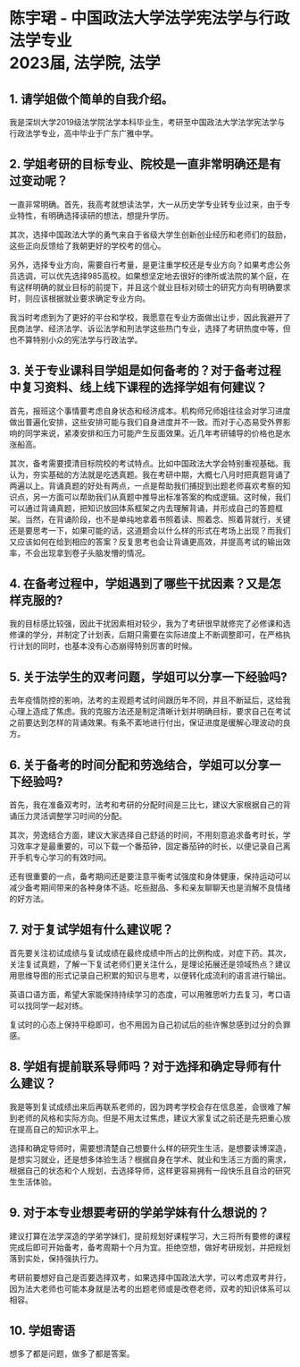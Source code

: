 # 陈宇珺 - 中国政法大学法学宪法学与行政法学专业<br>2023届, 法学院, 法学

## 1. 请学姐做个简单的自我介绍。

我是深圳大学2019级法学院法学本科毕业生，考研至中国政法大学法学宪法学与行政法学专业，高中毕业于广东广雅中学。

## 2. 学姐考研的目标专业、院校是一直非常明确还是有过变动呢？

一直非常明确。首先，我高考就想读法学，大一从历史学专业转专业过来，由于专业特性，有明确选择读研的想法，想提升学历。

其次，选择中国政法大学的勇气来自于省级大学生创新创业经历和老师们的鼓励，这些正向反馈给了我朝更好的学校考的信心。

另外，选择专业方向，需要自行考量，是更注重学校还是专业方向？如果考虑公务员选调，可以优先选择985高校。如果想坚定地去很好的律所或法院的某个庭，在有这样明确的就业目标的前提下，并且这个就业目标对硕士的研究方向有明确要求时，则应该根据就业要求确定专业方向。

我当时考虑到为了更好的平台和学校，我愿意在专业方面做出让步，因此我避开了民商法学、经济法学、诉讼法学和刑法学这些热门专业，选择了考研热度中等，但也不算特别小众的宪法学与行政法学。

## 3. 关于专业课科目学姐是如何备考的？对于备考过程中复习资料、线上线下课程的选择学姐有何建议？

首先，报班这个事情要考虑自身状态和经济成本。机构师兄师姐往往会对学习进度做出普遍化安排，这些安排可能与我们自身进度并不一致。而对于心态易受外界影响的同学来说，紧凑安排和压力可能产生反面效果。近几年考研辅导的价格也是水涨船高。

其次，备考需要摸清目标院校的考试特点。比如中国政法大学会特别重视基础。我认为，夯实基础的方法就是吃透真题。我在考研中期，大概七八月时把真题背诵了两遍以上。背诵真题的好处有两点，一点是帮助我们捕捉到出题老师喜欢考察的知识点，另一方面可以帮助我们从真题中推导出标准答案的构成逻辑。这时候，我们可以通过背诵真题，把知识放回体系框架之内去理解背诵，并形成自己的答题框架。当然，在背诵阶段，也不是单纯地拿着书照着读、照着念、照着背就行，关键还是要思考一下，如果可能的话，这道题会以什么样的形式在考场上出现？而我们又应该如何在给到相应的答案？反复思考也会让背诵更高效，并提高考试的输出效率，不会出现拿到卷子头脑发懵的情况。

## 4. 在备考过程中，学姐遇到了哪些干扰因素？又是怎样克服的?

我的目标感比较强，因此干扰因素相对较少，我为了考研很早就修完了必修课和选修课的学分，并制定了计划表，后期只需要在实际进度上不断调整即可，在严格执行计划的同时，也基本没有心态崩得特别厉害的时候。

## 5. 关于法学生的双考问题，学姐可以分享一下经验吗?

去年疫情防控的影响，法考的主观题考试时间跟历年不同，并且不断延后，这给我心理上造成了焦虑。我的克服方法还是制定清晰计划并明确目标，要求自己在考试之前要达到怎样的背诵效果。有条不紊地进行付出，保证进度是缓解心理波动的良方。

## 6. 关于备考的时间分配和劳逸结合，学姐可以分享一下经验吗?

首先，我在准备双考时，法考和考研的分配时间是三比七，建议大家根据自己的背诵压力灵活调整学习时间的分配。

其次，劳逸结合方面，建议大家选择自己舒适的时间，不用刻意追求备考时长，学习效率才是最重要的，可以下载一个番茄钟，固定番茄钟的时长，以便记录自己离开手机专心学习的有效时间。

还有很重要的一点，备考期间还是要注意平衡考试强度和身体健康，保持运动可以减少备考期间带来的各种身体不适。吃些甜品、多和亲友聊聊天也是消解不良情绪的好方法。

## 7. 对于复试学姐有什么建议呢？

首先要关注初试成绩与复试成绩在最终成绩中所占的比例构成，对症下药。其次，关注复试真题，了解一下复试老师们更关注什么，是理论拓展还是领域热点？建议用思维导图的形式记录自己积累的知识与思考，以便转化成流利的语言进行输出。

英语口语方面，希望大家能保持持续学习的态度，可以用雅思听力去复习，考口语可以找同学一起对练。

复试时的心态上保持平稳即可，也不用因为自己初试后的些许懈怠感到过分的负罪感。

## 8. 学姐有提前联系导师吗？对于选择和确定导师有什么建议？

我是等到复试成绩出来后再联系老师的，因为跨考学校会存在信息差，会很难了解到老师的风格和实际方向。但是不用太过焦虑，建议大家复试之前还是先把重心放在提高自己的知识水平上。

选择和确定导师时，需要想清楚自己想要什么样的研究生生活，是想要读博深造，是想实习就业，还是想多体验生活？根据自身在学术、就业和生活三方面的需求，根据自己的状态和个人规划，去选择导师，这样更容易拥有一段快乐且自洽的研究生生活体验。

## 9. 对于本专业想要考研的学弟学妹有什么想说的？

建议打算在法学深造的学弟学妹们，提前规划好课程学习，大三将所有要修的课程完成后即可开始备考，备考周期十个月为宜。拒绝空想，做好考研规划，并把规划落到实处，保持强执行力。

考研前要想好自己是否要选择双考，如果选择中国政法大学，可以考虑双考并行，因为法大老师也可能本身就是法考的出题老师或是改卷老师，双考的知识体系可以相容。

## 10. 学姐寄语

想多了都是问题，做多了都是答案。
